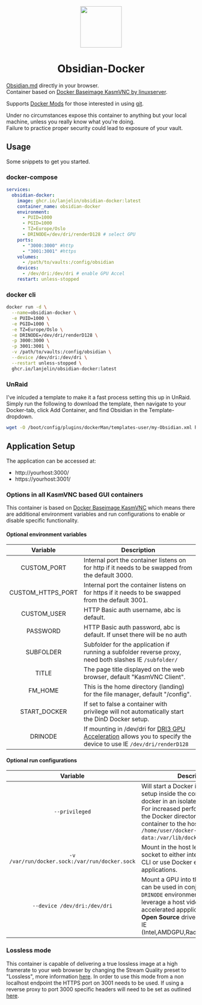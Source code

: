 <div align="center">
    <img src="https://avatars.githubusercontent.com/u/65011256?&v=4" width="110", height="110">
</div>
<h1 align="center">Obsidian-Docker</h1>

[Obsidian.md](https://obsidian.md/) directly in your browser.  
Container based on [Docker Baseimage KasmVNC by linuxserver](https://github.com/linuxserver/docker-baseimage-kasmvnc).  

Supports [Docker Mods](https://github.com/linuxserver/docker-mods) for those interested in using [git](https://github.com/linuxserver/docker-mods/tree/universal-git).  

Under no circumstances expose this container to anything but your local machine, unless you really know what you're doing.  
Failure to practice proper security could lead to exposure of your vault.  

## Usage

Some snippets to get you started.

### docker-compose

```yaml
services:
  obsidian-docker:
    image: ghcr.io/lanjelin/obsidian-docker:latest
    container_name: obsidian-docker
    environment:
      - PUID=1000
      - PGID=1000
      - TZ=Europe/Oslo
      - DRINODE=/dev/dri/renderD128 # select GPU
    ports:
      - "3000:3000" #http
      - "3001:3001" #https
    volumes:
      - /path/to/vaults:/config/obsidian
    devices:
      - /dev/dri:/dev/dri # enable GPU Accel
    restart: unless-stopped
```

### docker cli

```bash
docker run -d \
  --name=obsidian-docker \
  -e PUID=1000 \
  -e PGID=1000 \
  -e TZ=Europe/Oslo \
  -e DRINODE=/dev/dri/renderD128 \
  -p 3000:3000 \
  -p 3001:3001 \
  -v /path/to/vaults:/config/obsidian \
  --device /dev/dri:/dev/dri \
  --restart unless-stopped \
  ghcr.io/lanjelin/obsidian-docker:latest
```

### UnRaid
I've inlcuded a template to make it a fast process setting this up in UnRaid.  
Simply run the following to download the template, then navigate to your Docker-tab, click Add Container, and find Obsidian in the Template-dropdown.

```bash
wget -O /boot/config/plugins/dockerMan/templates-user/my-Obsidian.xml https://raw.githubusercontent.com/Lanjelin/Obsidian-docker/main/my-Obsidian.xml
```

## Application Setup

The application can be accessed at:

* http://yourhost:3000/
* https://yourhost:3001/

### Options in all KasmVNC based GUI containers

This container is based on [Docker Baseimage KasmVNC](https://github.com/linuxserver/docker-baseimage-kasmvnc) which means there are additional environment variables and run configurations to enable or disable specific functionality.

#### Optional environment variables

| Variable | Description |
| :----: | --- |
| CUSTOM_PORT | Internal port the container listens on for http if it needs to be swapped from the default 3000. |
| CUSTOM_HTTPS_PORT | Internal port the container listens on for https if it needs to be swapped from the default 3001. |
| CUSTOM_USER | HTTP Basic auth username, abc is default. |
| PASSWORD | HTTP Basic auth password, abc is default. If unset there will be no auth |
| SUBFOLDER | Subfolder for the application if running a subfolder reverse proxy, need both slashes IE `/subfolder/` |
| TITLE | The page title displayed on the web browser, default "KasmVNC Client". |
| FM_HOME | This is the home directory (landing) for the file manager, default "/config". |
| START_DOCKER | If set to false a container with privilege will not automatically start the DinD Docker setup. |
| DRINODE | If mounting in /dev/dri for [DRI3 GPU Acceleration](https://www.kasmweb.com/kasmvnc/docs/master/gpu_acceleration.html) allows you to specify the device to use IE `/dev/dri/renderD128` |

#### Optional run configurations

| Variable | Description |
| :----: | --- |
| `--privileged` | Will start a Docker in Docker (DinD) setup inside the container to use docker in an isolated environment. For increased performance mount the Docker directory inside the container to the host IE `-v /home/user/docker-data:/var/lib/docker`. |
| `-v /var/run/docker.sock:/var/run/docker.sock` | Mount in the host level Docker socket to either interact with it via CLI or use Docker enabled applications. |
| `--device /dev/dri:/dev/dri` | Mount a GPU into the container, this can be used in conjunction with the `DRINODE` environment variable to leverage a host video card for GPU accelerated appplications. Only **Open Source** drivers are supported IE (Intel,AMDGPU,Radeon,ATI,Nouveau) |

### Lossless mode

This container is capable of delivering a true lossless image at a high framerate to your web browser by changing the Stream Quality preset to "Lossless", more information [here](https://www.kasmweb.com/docs/latest/how_to/lossless.html#technical-background). In order to use this mode from a non localhost endpoint the HTTPS port on 3001 needs to be used. If using a reverse proxy to port 3000 specific headers will need to be set as outlined [here](https://github.com/linuxserver/docker-baseimage-kasmvnc#lossless).

